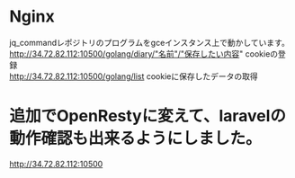 # Nginx
jq_commandレポジトリのプログラムをgceインスタンス上で動かしています。
http://34.72.82.112:10500/golang/diary/"名前"/"保存したい内容" cookieの登録<br>
http://34.72.82.112:10500/golang/list cookieに保存したデータの取得<br>

# 追加でOpenRestyに変えて、laravelの動作確認も出来るようにしました。
http://34.72.82.112:10500
